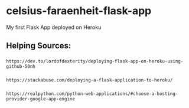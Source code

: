 # celsius-faraenheit-flask-app
My first Flask App deployed on Heroku

## Helping Sources:
### 
    https://dev.to/lordofdexterity/deploying-flask-app-on-heroku-using-github-50nh  
### 
    https://stackabuse.com/deploying-a-flask-application-to-heroku/  
### 
    https://realpython.com/python-web-applications/#choose-a-hosting-provider-google-app-engine
  

